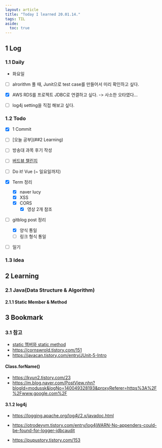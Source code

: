 ```yaml
---
layout: article
title: "Today I learned 20.01.14."
tags: TIL
aside:
  toc: true
---
```


## 1 Log

### 1.1 Daily

- 화요일
- [ ] alrorithm 풀 때, Junit으로 test case를 만들어서 미리 확인하고 싶다.
- [x] AWS RDS를 프로젝트 JDBC로 연결하고 싶다. -> 사소한 오타였다...
- [ ] log4j setting을 직접 해보고 싶다.




### 1.2 Todo

- [x] 1 Commit

- [ ] [오늘 공부](##2 Learning)

- [ ] 방송대 과목 후기 작성

- [ ] [버드뷰 챌린지](https://programmers.co.kr/assignments/12141/challenges/208)

- [ ] Do it! Vue (~ 일요일까지)

- [x] Term 정리
  - [x] naver lucy
  - [x] XSS
  - [x] CORS
    - [x] 영상 2개 참조
  
- [ ] gitblog post 정리
  - [x] 양식 통일
  - [ ] 링크 형식 통일
  
- [ ] 일기

  

### 1.3 Idea






## 2 Learning

### 2.1 Java(Data Structure & Algorithm)

#### 2.1.1 Static Member & Method






## 3 Bookmark
### 3.1 참고

- [static 멤버와 static method](https://gmlwjd9405.github.io/2018/08/04/java-static.html)
- https://cornswrold.tistory.com/151
- https://javacan.tistory.com/entry/JUnit-5-Intro

#### Class.forName()

- https://kyun2.tistory.com/23
- https://m.blog.naver.com/PostView.nhn?blogId=modussk&logNo=140049328193&proxyReferer=https%3A%2F%2Fwww.google.com%2F

#### 3.1.2 log4j

- https://logging.apache.org/log4j/2.x/javadoc.html

- https://otrodevym.tistory.com/entry/log4jWARN-No-appenders-could-be-found-for-logger-jdbcaudit

- https://pupustory.tistory.com/153